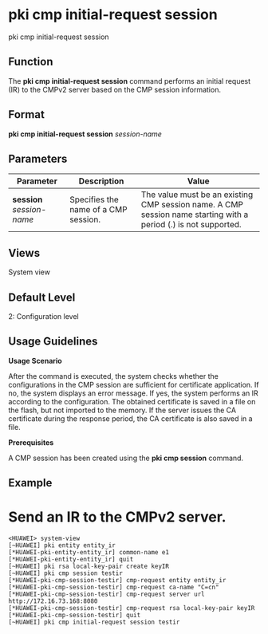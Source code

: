 pki cmp initial-request session
===============================

pki cmp initial-request session

Function
--------



The **pki cmp initial-request session** command performs an initial request (IR) to the CMPv2 server based on the CMP session information.




Format
------

**pki cmp initial-request session** *session-name*


Parameters
----------

| Parameter | Description | Value |
| --- | --- | --- |
| **session** *session-name* | Specifies the name of a CMP session. | The value must be an existing CMP session name. A CMP session name starting with a period (.) is not supported. |



Views
-----

System view


Default Level
-------------

2: Configuration level


Usage Guidelines
----------------

**Usage Scenario**

After the command is executed, the system checks whether the configurations in the CMP session are sufficient for certificate application. If no, the system displays an error message. If yes, the system performs an IR according to the configuration. The obtained certificate is saved in a file on the flash, but not imported to the memory. If the server issues the CA certificate during the response period, the CA certificate is also saved in a file.

**Prerequisites**

A CMP session has been created using the **pki cmp session** command.


Example
-------

# Send an IR to the CMPv2 server.
```
<HUAWEI> system-view
[~HUAWEI] pki entity entity_ir
[*HUAWEI-pki-entity-entity_ir] common-name e1
[*HUAWEI-pki-entity-entity_ir] quit
[~HUAWEI] pki rsa local-key-pair create keyIR
[~HUAWEI] pki cmp session testir
[*HUAWEI-pki-cmp-session-testir] cmp-request entity entity_ir
[*HUAWEI-pki-cmp-session-testir] cmp-request ca-name "C=cn"
[*HUAWEI-pki-cmp-session-testir] cmp-request server url http://172.16.73.168:8080
[*HUAWEI-pki-cmp-session-testir] cmp-request rsa local-key-pair keyIR
[*HUAWEI-pki-cmp-session-testir] quit
[~HUAWEI] pki cmp initial-request session testir

```